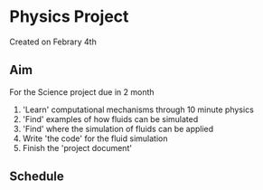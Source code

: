 # **Physics Project**
Created on Febrary 4th


## Aim
For the Science project due in 2 month
1. 'Learn' computational mechanisms through 10 minute physics
2. 'Find' examples of how fluids can be simulated
3. 'Find' where the simulation of fluids can be applied
4. Write 'the code' for the fluid simulation
5. Finish the 'project document'

## Schedule



